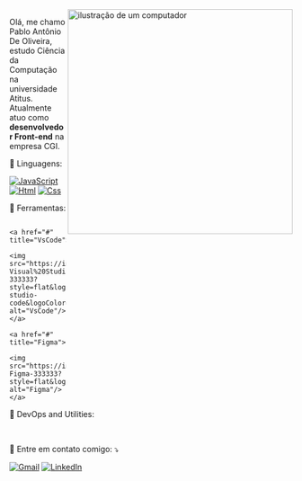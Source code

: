 <img src="https://raw.githubusercontent.com/MicaelliMedeiros/micaellimedeiros/master/image/computer-illustration.png" alt="ilustração de um computador" min-width="400px" max-width="400px" width="400px" align="right">

<p align="left"> 
  Olá, me chamo Pablo Antônio De Oliveira, estudo Ciência da Computação na universidade Atitus.<br>
  Atualmente atuo como <strong>desenvolvedor Front-end</strong> na empresa CGI.
</p>
🚀 Linguagens:  
<p align="left">
                   <a href="#" title="JavaScript">
                   <img src="https://img.shields.io/badge/-JavaScript-333333?style=flat&logo=javascript" alt="JavaScript"/></a>
                   <a href="#" title="HTML5">
                   <img src="https://img.shields.io/badge/-HTML5-333333?style=flat&logo=HTML5" alt="Html"/></a>
                   <a href="#" title="CSS">
                   <img src="https://img.shields.io/badge/-CSS-333333?style=flat&logo=CSS3&logoColor=1572B6" alt="Css"/></a>
</p>

💼 Ferramentas: 
<p align="left">
 
                   <a href="#" title="VsCode">
                   <img src="https://img.shields.io/badge/-Visual%20Studio%20Code-333333?style=flat&logo=visual-studio-code&logoColor=007ACC" alt="VsCode"/></a>
                   <a href="#" title="Figma">
                   <img src="https://img.shields.io/badge/-Figma-333333?style=flat&logo=figma&logoColor=007ACC" alt="Figma"/></a>
</p>

🔭 DevOps and Utilities:
<p align="left">
                        <a href="#" title="Git">
                        <img src="https://img.shields.io/badge/-Git-333333?style=flat&logo=git" alt=""/></a>
                        <a href="#" title="GitHub">
                        <img src="https://img.shields.io/badge/-GitHub-333333?style=flat&logo=github" alt=""/></a>
                        <a href="#" title="Bitbucket">
                        <img src="https://img.shields.io/badge/-Bitbucket-333333?style=flat&logo=bitbucket" alt=""/></a>
                        <a href="#" title="Docker">
                        <img src="https://img.shields.io/badge/-Docker-333333?style=flat&logo=docker" alt=""/></a>
                        <a href="#" title="Insomnia">
                        <img src="https://img.shields.io/badge/-Insomnia-333333?style=flat&logo=insomnia" alt=""/></a>
                        <a href="#" title="Postman">
                        <img src="https://img.shields.io/badge/-Postman-333333?style=flat&logo=postman)" alt=""/></a>
</p

<p align="left">
  💌 Entre em contato comigo: ⤵️
</p>

<p align="left">
  <a href="#" title="Gmail">
  <img src="https://img.shields.io/badge/-Gmail-FF0000?style=flat-square&labelColor=FF0000&logo=gmail&logoColor=white&link=uskzin66321@gmail.com" alt="Gmail"/></a>
  <a href="#" title="LinkedIn">
  <img src="https://img.shields.io/badge/-Linkedin-0e76a8?style=flat-square&logo=Linkedin&logoColor=white&link= www.linkedin.com/in/pablo-antônio-de-oliveira-31024422b" alt="LinkedIn"/></a>
</p>
